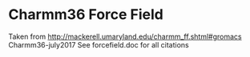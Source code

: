 # Charmm36 Force Field 

Taken from http://mackerell.umaryland.edu/charmm_ff.shtml#gromacs 
Charmm36-july2017
See forcefield.doc for all citations

